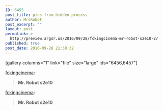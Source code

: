 ```yaml
---
ID: 6455
post_title: pics from hidden process
author: MrsRobot
post_excerpt: ""
layout: post
permalink: >
  http://preview.argsr.us/2016/09/28/fckingcinema-mr-robot-s2e10-2/
published: true
post_date: 2016-09-28 21:38:32
---
```

[gallery columns="1" link="file" size="large" ids="6456,6457"]

<a class="tumblr_blog" href="http://fckingcinema.tumblr.com/post/150257216563" target="_blank">fckingcinema</a>:
<blockquote><b>Mr. Robot s2e10</b></blockquote>
<a class="tumblr_blog" href="http://fckingcinema.tumblr.com/post/150394501534" target="_blank">fckingcinema</a>:
<blockquote><b>Mr. Robot s2e10</b></blockquote>
&nbsp;